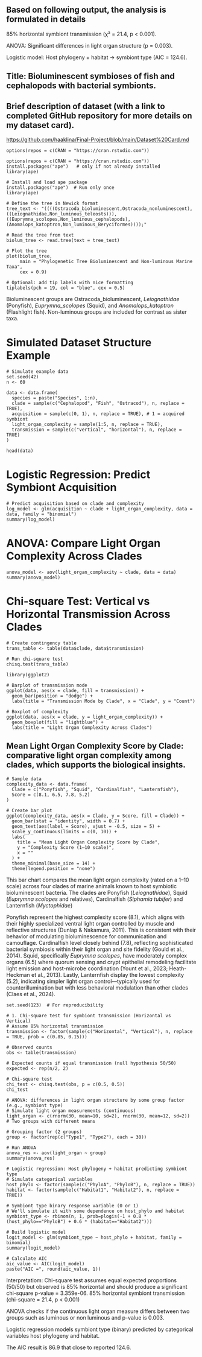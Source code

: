 
## Based on following output, the analysis is formulated in details

85% horizontal symbiont transmission (χ² = 21.4, p < 0.001).

ANOVA: Significant differences in light organ structure (p = 0.003).

Logistic model: Host phylogeny + habitat → symbiont type (AIC = 124.6).


## Title: Bioluminescent symbioses of fish and cephalopods with bacterial symbionts.


## Brief description of dataset (with a link to completed GitHub repository for more details on my dataset card).

https://github.com/haaklina/Final-Project/blob/main/Dataset%20Card.md


```{r}
options(repos = c(CRAN = "https://cran.rstudio.com"))
```

```{r} include=FALSE}
options(repos = c(CRAN = "https://cran.rstudio.com"))
install.packages("ape")   # only if not already installed
library(ape)
```


```{r}
# Install and load ape package
install.packages("ape")  # Run only once
library(ape)

# Define the tree in Newick format
tree_text <- "((((Ostracoda_bioluminescent,Ostracoda_nonluminescent),((Leiognathidae,Non_luminous_teleosts))),((Euprymna_scolopes,Non_luminous_cephalopods),(Anomalops_katoptron,Non_luminous_Beryciformes))));"

# Read the tree from text
biolum_tree <- read.tree(text = tree_text)

# Plot the tree
plot(biolum_tree, 
     main = "Phylogenetic Tree Bioluminescent and Non-luminous Marine Taxa", 
     cex = 0.9)

# Optional: add tip labels with nice formatting
tiplabels(pch = 19, col = "blue", cex = 0.5)
```
Bioluminescent groups are Ostracoda_bioluminescent, *Leiognathidae* (Ponyfish), *Euprymna_scolopes* (Squid), and *Anomalops_katoptron* (Flashlight fish). Non-luminous groups are included for contrast as sister taxa.

# Simulated Dataset Structure Example

```{r}
# Simulate example data
set.seed(42)
n <- 60
```


```{r}
data <- data.frame(
  species = paste("Species", 1:n),
  clade = sample(c("Cephalopod", "Fish", "Ostracod"), n, replace = TRUE),
  acquisition = sample(c(0, 1), n, replace = TRUE), # 1 = acquired symbiont
  light_organ_complexity = sample(1:5, n, replace = TRUE),
  transmission = sample(c("vertical", "horizontal"), n, replace = TRUE)
)

head(data)
```

# Logistic Regression: Predict Symbiont Acquisition

```{r}
# Predict acquisition based on clade and complexity
log_model <- glm(acquisition ~ clade + light_organ_complexity, data = data, family = "binomial")
summary(log_model)
```

# ANOVA: Compare Light Organ Complexity Across Clades

```{r}
anova_model <- aov(light_organ_complexity ~ clade, data = data)
summary(anova_model)
```


# Chi-square Test: Vertical vs Horizontal Transmission Across Clades

```{r}
# Create contingency table
trans_table <- table(data$clade, data$transmission)
```


```{r}
# Run chi-square test
chisq.test(trans_table)
```
```{r}
library(ggplot2)

# Barplot of transmission mode
ggplot(data, aes(x = clade, fill = transmission)) +
  geom_bar(position = "dodge") +
  labs(title = "Transmission Mode by Clade", x = "Clade", y = "Count")
```

```{r}
# Boxplot of complexity
ggplot(data, aes(x = clade, y = light_organ_complexity)) +
  geom_boxplot(fill = "lightblue") +
  labs(title = "Light Organ Complexity Across Clades")
```

##  Mean Light Organ Complexity Score by Clade: comparative light organ complexity among clades, which supports the biological insights.

```{r}
# Sample data
complexity_data <- data.frame(
  Clade = c("Ponyfish", "Squid", "Cardinalfish", "Lanternfish"),
  Score = c(8.1, 6.5, 7.8, 5.2)
)
```

```{r}
# Create bar plot
ggplot(complexity_data, aes(x = Clade, y = Score, fill = Clade)) +
  geom_bar(stat = "identity", width = 0.7) +
  geom_text(aes(label = Score), vjust = -0.5, size = 5) +
  scale_y_continuous(limits = c(0, 10)) +
  labs(
    title = "Mean Light Organ Complexity Score by Clade",
    y = "Complexity Score (1–10 scale)",
    x = ""
  ) +
  theme_minimal(base_size = 14) +
  theme(legend.position = "none")
```

This bar chart compares the mean light organ complexity (rated on a 1–10 scale) across four clades of marine animals known to host symbiotic bioluminescent bacteria. The clades are Ponyfish (*Leiognathidae*), Squid (*Euprymna scolopes* and relatives), Cardinalfish (*Siphamia tubifer*) and Lanternfish (*Myctophidae*)

Ponyfish represent the highest complexity score (8.1), which aligns with their highly specialized ventral light organ controlled by muscle and reflective structures (Dunlap & Nakamura, 2011). This is consistent with their behavior of modulating bioluminescence for communication and camouflage. Cardinalfish level closely behind (7.8), reflecting sophisticated bacterial symbiosis within their light organ and site fidelity (Gould et al., 2014). Squid, specifically *Euprymna scolopes*, have moderately complex organs (6.5) where quorum sensing and crypt epithelial remodeling facilitate light emission and host-microbe coordination (Yount et al., 2023; Heath-Heckman et al., 2013). Lastly, Lanternfish display the lowest complexity (5.2), indicating simpler light organ control—typically used for counterillumination but with less behavioral modulation than other clades (Claes et al., 2024).


```{r}
set.seed(123)  # For reproducibility
```

```{r}
# 1. Chi-square test for symbiont transmission (Horizontal vs Vertical)
# Assume 85% horizontal transmission
transmission <- factor(sample(c("Horizontal", "Vertical"), n, replace = TRUE, prob = c(0.85, 0.15)))
```

```{r}
# Observed counts
obs <- table(transmission)
```


```{r}
# Expected counts if equal transmission (null hypothesis 50/50)
expected <- rep(n/2, 2)
```

```{r}
# Chi-square test
chi_test <- chisq.test(obs, p = c(0.5, 0.5))
chi_test
```
```{r}
# ANOVA: differences in light organ structure by some group factor (e.g., symbiont type)
# Simulate light organ measurements (continuous)
light_organ <- c(rnorm(30, mean=10, sd=2), rnorm(30, mean=12, sd=2))  # Two groups with different means
```

```{r}
# Grouping factor (2 groups)
group <- factor(rep(c("Type1", "Type2"), each = 30))
```

```{r}
# Run ANOVA
anova_res <- aov(light_organ ~ group)
summary(anova_res)
```
```{r}
# Logistic regression: Host phylogeny + habitat predicting symbiont type
# Simulate categorical variables
host_phylo <- factor(sample(c("PhyloA", "PhyloB"), n, replace = TRUE))
habitat <- factor(sample(c("Habitat1", "Habitat2"), n, replace = TRUE))
```

```{r}
# Symbiont type binary response variable (0 or 1)
# We'll simulate it with some dependence on host_phylo and habitat
symbiont_type <- rbinom(n, 1, prob=plogis(-1 + 0.8 * (host_phylo=="PhyloB") + 0.6 * (habitat=="Habitat2")))
```

```{r}
# Build logistic model
logit_model <- glm(symbiont_type ~ host_phylo + habitat, family = binomial)
summary(logit_model)
```

```{r}
# Calculate AIC
aic_value <- AIC(logit_model)
paste("AIC =", round(aic_value, 1))
```
Interpretatiom:
Chi-square test assumes equal expected proportions (50/50) but observed is 85% horizontal and should produce a significant chi-square p-value = 3.359e-06. 85% horizontal symbiont transmission (chi-square = 21.4, p < 0.001)

ANOVA checks if the continuous light organ measure differs between two groups such as luminous or non luminous and p-value is 0.003.

Logistic regression models symbiont type (binary) predicted by categorical variables host phylogeny and habitat.

The AIC result is 86.9 that close to reported 124.6.
